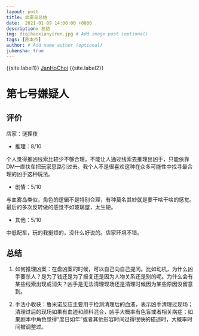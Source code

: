 ```yaml
---
layout: post
title: 血雾岛总结
date:  2021-01-09 14:00:00 +0800
description: 总结
img: diqihaoxianyiren.jpg # Add image post (optional)
tags: [剧本杀]
author: # Add name author (optional)
jubensha: true
---
```


{{site.label1}} <a href="https://github.com/janhochoi/" target="\_blank">JanHoChoi</a> {{site.label2}}

# 第七号嫌疑人

## 评价

店家：谜狸夜

- 推理：8/10

个人觉得推凶线索比较少不够合理，不能让人通过线索去推理出凶手，只能依靠DM一直扶车把玩家思路引过去。我个人不是很喜欢这种在众多可能性中找寻最合理的凶手这种玩法。

- 剧情：5/10

与血雾岛类似，角色的逻辑不是特别合理，有种莫名其妙就是要干啥干啥的感觉。最后的多次反转做的感觉不如玻璃屋，太生硬。

- 其他：5/10

中低配车，玩的我挺烦的，没什么好说的。店家环境不错。

## 总结

1. 如何推理凶案：在盘凶案的时候，可以自己向自己提问。比如动机，为什么凶手要杀人？是为了钱还是为了报复还是因为人物关系还是别的呢。为什么会有某些线索出现或消失？凶手是无法清理现场还是清理时候因为某些原因没留意到。

2. 手法小收获：鲁米诺反应主要用于检测清理后的血液，表示凶手清理过现场；清理过后的现场如果有血迹和颜料混合，凶手大概率有色盲或者相关病症；如果剧本中角色觉得“度日如年”或者其他形容时间过得很快的描述时，大概率时间被调整过。